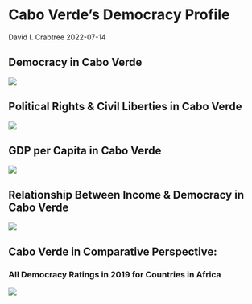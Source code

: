 Cabo Verde’s Democracy Profile
================
David I. Crabtree
2022-07-14

## Democracy in Cabo Verde

![](C:\Users\David\Desktop\PROGRA~1\FILESA~1\DEMOCR~1\reports\CABOVE~1/figure-gfm/Demscore-1.png)<!-- -->

## Political Rights & Civil Liberties in Cabo Verde

![](C:\Users\David\Desktop\PROGRA~1\FILESA~1\DEMOCR~1\reports\CABOVE~1/figure-gfm/Political%20Rights%20&%20Civil%20Libs-1.png)<!-- -->

## GDP per Capita in Cabo Verde

![](C:\Users\David\Desktop\PROGRA~1\FILESA~1\DEMOCR~1\reports\CABOVE~1/figure-gfm/GDP%20per%20Capita-1.png)<!-- -->

## Relationship Between Income & Democracy in Cabo Verde

![](C:\Users\David\Desktop\PROGRA~1\FILESA~1\DEMOCR~1\reports\CABOVE~1/figure-gfm/Income%20&%20Dem-1.png)<!-- -->

## Cabo Verde in Comparative Perspective:

### All Democracy Ratings in 2019 for Countries in Africa

![](C:\Users\David\Desktop\PROGRA~1\FILESA~1\DEMOCR~1\reports\CABOVE~1/figure-gfm/Democracy%20in%20Comparative%20Perspective-1.png)<!-- -->
